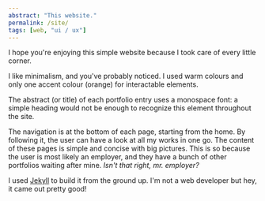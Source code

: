 ```yaml
---
abstract: "This website."
permalink: /site/
tags: [web, "ui / ux"]
---
```


I hope you're enjoying this simple website because I took care of every little corner.

I like minimalism, and you've probably noticed. I used warm colours and only one accent colour (orange) for interactable elements.

The abstract (or title) of each portfolio entry uses a monospace font: a simple heading would not be enough to recognize this element throughout the site.

The navigation is at the bottom of each page, starting from the home. By following it, the user can have a look at all my works in one go. The content of these pages is simple and concise with big pictures. This is so because the user is most likely an employer, and they have a bunch of other portfolios waiting after mine. *Isn't that right, mr. employer?*

I used [Jekyll](https://jekyllrb.com/) to build it from the ground up. I'm not a web developer but hey, it came out pretty good!
